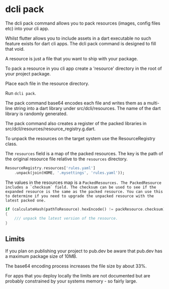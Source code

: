 # dcli pack

The dcli pack command allows you to pack resources (images, config files etc) into your cli app.

Whilst flutter allows you to include assets in a dart executable no such feature exists for dart cli apps. The dcli pack command is designed to fill that void.

A resource is just a file that you want to ship with your package.

To pack a resource in you cli app create a 'resource' directory in the root of your project package.

Place each file in the resource directory.

Run `dcli pack`.

The pack command base64 encodes each file and writes them as a multi-line string into a dart library under src/dcli/resources. The name of the dart library is randomly generated.

The pack command also creates a register of the packed libraries in src/dcli/resources/resource\_registry.g.dart.

To unpack the resources on the target system use the ResourceRegistry class.

The `resources` field is a map of the packed resources. The key is the path of the original resource file relative to the `resources` directory.&#x20;

```dart
ResourceRegistry.resources['rules.yaml']
    .unpack(join(HOME, '.mysettings', 'rules.yaml'));
```

The values in the resources map is a ``PackedResources. The PackedResource includes a `checksum` field. The checksum can be used to see if the expanded resource is the same as the packed resource. You can use this to determine if you need to upgrade the unpacked resource with the latest packed one.`` &#x20;



```dart
if (calculateHash(pathToResource).hexEncode() != packResource.checksum)
{
    /// unpack the latest version of the resource.
}
```

## Limits

If you plan on publishing your project to pub.dev be aware that pub.dev has a maximum package size of 10MB.

The base64 encoding process increases the file size by about 33%.

For apps that you deploy locally the limits are not documented but are probably constrained by your systems memory - so fairly large.

&#x20;
